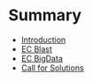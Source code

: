 # Summary

* [Introduction](README.md)
* [EC Blast](chapter1.md)
* [EC BigData](chapter2.md)
* [Call for Solutions]()

